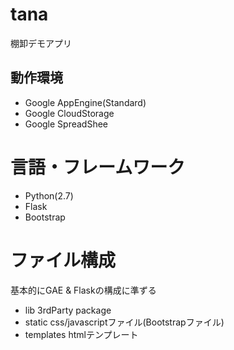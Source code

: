# tana  
棚卸デモアプリ

## 動作環境
  * Google AppEngine(Standard)
  * Google CloudStorage
  * Google SpreadShee 

# 言語・フレームワーク
  * Python(2.7)
  * Flask
  * Bootstrap

# ファイル構成
基本的にGAE & Flaskの構成に準ずる  
* lib 3rdParty package
* static css/javascriptファイル(Bootstrapファイル)
* templates htmlテンプレート
